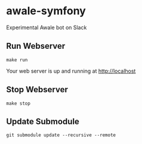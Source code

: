 # awale-symfony

Experimental Awale bot on Slack

## Run Webserver

```
make run
```

Your web server is up and running at [http://localhost](http://localhost)

## Stop Webserver

```
make stop
```

## Update Submodule

```
git submodule update --recursive --remote
```
